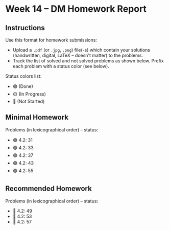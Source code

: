 # Week 14 – DM Homework Report

## Instructions

Use this format for homework submissions:

- Upload a `.pdf` (or `.jpg`, `.png`) file(-s) which contain your solutions (handwritten, digital, LaTeX – doesn't matter) to the problems.
- Track the list of solved and not solved problems as shown below. Prefix each problem with a status color (see below).

Status colors list:

- 🟢 (Done)
- 🟡 (In Progress)
- 🔴 (Not Started)

## Minimal Homework

Problems (in lexicographical order) – status:

- 🟢 4.2: 31
- 🟢 4.2: 33
- 🟢 4.2: 37
- 🟢 4.2: 43
- 🟢 4.2: 55

## Recommended Homework

Problems (in lexicographical order) – status:

- 🔴 4.2: 49
- 🔴 4.2: 53
- 🔴 4.2: 57
